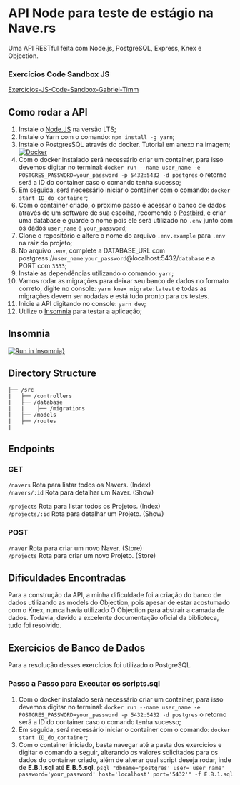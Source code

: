 # API Node para teste de estágio na Nave.rs

Uma API RESTful feita com Node.js, PostgreSQL, Express, Knex e Objection.

### Exercícios Code Sandbox JS

[Exercícios-JS-Code-Sandbox-Gabriel-Timm](https://codesandbox.io/s/teste-estagio-template-forked-t7ms2?file=/index.html)

## Como rodar a API

1. Instale o [Node.JS](https://nodejs.org/en/) na versão LTS;
2. Instale o Yarn com o comando: `npm install -g yarn`;
3. Instale o PostgresSQL através do docker. Tutorial em anexo na imagem;
  [![Docker](https://www.ortussolutions.com/__media/logos/docker.png)](https://www.notion.so/Instala-o-do-Docker-629bb75aa46f427589883f6bcbc82af7)
4. Com o docker instalado será necessário criar um container, para isso devemos digitar no terminal:
`docker run --name user_name -e POSTGRES_PASSWORD=your_password -p 5432:5432 -d postgres`
o retorno será a ID do container caso o comando tenha sucesso;
5. Em seguida, será necessário iniciar o container com o comando: `docker start ID_do_container`;
6. Com o container criado, o proximo passo é acessar o banco de dados através de um software de sua escolha, recomendo o [Postbird](https://www.electronjs.org/apps/postbird), e criar uma database e guarde o nome pois ele será utilizado no `.env` junto com os dados `user_name` e `your_password`;
7. Clone o repositório e altere o nome do arquivo `.env.example` para `.env` na raiz do projeto;
8. No arquivo `.env`, complete a DATABASE_URL com postgress://`user_name`:`your_password`@localhost:5432/`database` e a PORT com `3333`;
9. Instale as dependências utilizando o comando: `yarn`;
10. Vamos rodar as migrações para deixar seu banco de dados no formato correto, digite no console:
 `yarn knex migrate:latest` e todas as migrações devem ser rodadas e está tudo pronto para os testes.
11. Inicie a API digitando no console: `yarn dev`;
12. Utilize o [Insomnia](https://insomnia.rest/download) para testar a aplicação;

## Insomnia

[![Run in Insomnia}](https://insomnia.rest/images/run.svg)](https://insomnia.rest/run/?label=Navers%20API&uri=https%3A%2F%2Fraw.githubusercontent.com%2Fgstimm%2Fteste-estagio-nave-team%2Fmaster%2FInsomnia.json)

## Directory Structure

```
├── /src
|   ├── /controllers
|   ├── /database
|   |    ├── /migrations
|   ├── /models
|   ├── /routes
|
```

## Endpoints

### GET

`/navers` Rota para listar todos os Navers. (Index) <br/>
`/navers/:id` Rota para detalhar um Naver. (Show) <br/>

`/projects` Rota para listar todos os Projetos. (Index) <br/>
`/projects/:id` Rota para detalhar um Projeto. (Show) <br/>

### POST

`/naver` Rota para criar um novo Naver. (Store) <br/>
`/projects` Rota para criar um novo Projeto. (Store) <br/>

## Dificuldades Encontradas

Para a construção da API, a minha dificuldade foi a criação do banco de dados utilizando as models do Objection, pois apesar de estar acostumado com o Knex, nunca havia utilizado O Objection para abstrair a camada de dados. Todavia, devido a excelente documentação oficial da biblioteca, tudo foi resolvido.

## Exercícios de Banco de Dados

Para a resolução desses exercícios foi utilizado o PostgreSQL.

### Passo a Passo para Executar os scripts.sql

1. Com o docker instalado será necessário criar um container, para isso devemos digitar no terminal:
`docker run --name user_name -e POSTGRES_PASSWORD=your_password -p 5432:5432 -d postgres`
o retorno será a ID do container caso o comando tenha sucesso;
2. Em seguida, será necessário iniciar o container com o comando: `docker start ID_do_container`;
3. Com o container iniciado, basta navegar até a pasta dos exercícios e digitar o comando a seguir, alterando os valores solicitados para os dados do container criado, além de alterar qual script deseja rodar, inde de **E.B.1.sql** até **E.B.5.sql**.
`psql "dbname='postgres' user='user_name' password='your_password' host='localhost' port='5432'" -f E.B.1.sql`
